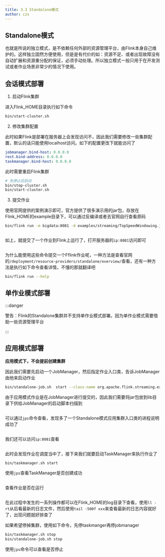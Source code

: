 ```yaml
---
title: 3.3 Standalone模式
author: czs
---
```


## Standalone模式

也就是所说的独立模式，是不依赖任何外部的资源管理平台，由Flink本身自己维护的。这样独立固然方便使用，但是是有代价的如：资源不足、或者出现故障没有自动扩展和资源重分配的保证，必须手动处理。所以独立模式一般只用于在开发测试或者作业场景非常少的情况下使用。

## 会话模式部署

1. 启动Flink集群

进入Flink_HOME目录执行如下命令

```sh
bin/start-cluster.sh
```

2. 修改集群配置

此时如果Flink是部署在服务器上会发现访问不，因此我们需要修改一些集群配置，默认的话只能使用localhost访问。如下的配置更改下就能访问了

```yaml
jobmanager.bind-host: 0.0.0.0
rest.bind-address: 0.0.0.0
taskmanager.bind-host: 0.0.0.0
```

此时需要重启Flink集群

```sh
# 先停止后启动
bin/stop-cluster.sh
bin/start-cluster.sh
```

3. 提交作业

使用官网提供的案例演示即可，官方提供了很多演示用的jar包，存放在Flink_HOME的example目录下，可以通过反编译或者去官网自行查看原码

```sh
bin/flink run -m bigdata:8081 -d examples/streaming/TopSpeedWindowing.jar
```

<img :src="$withBase('/5.png')">

如上，就提交了一个作业到Flink上运行了，打开服务器的`ip:8081`访问即可

<img :src="$withBase('/6.png')">

为什么能使用这些命令提交一个Fflink作业呢，一种方法是查看官网的`/deployment/resource-providers/standalone/overview/`查看，还有一种方法是执行如下命令查看详情，不懂的那就翻译吧

```sh
bin/flink run --help
```

## 单作业模式部署

:::danger

警告：Flink的Standalone集群并不支持单作业模式部署。因为单作业模式需要借助一些资源管理平台

:::

## 应用模式部署

**应用模式下，不会提前创建集群**

因此我们需要先启动一个JobManager，然后指定作业入口类，告诉JobManager由他来启动作业

```sh
bin/standalone-job.sh  start --class-name org.apache.flink.streaming.examples.windowing.TopSpeedWindowing
```

由于应用模式作业是在JobManager进行提交的，因此我们需要将jar包放到lib目录下供给JobManager的启动脚本扫描到

<img :src="$withBase('/7.png')">

可以通过`jps`命令查看，发现多了一个Standalone模式应用集群入口类的进程说明成功了

<img :src="$withBase('/8.png')">

我们还可以访问`ip:8081`查看

<img :src="$withBase('/9.png')">

此时会发现作业在调度当中了，接下来我们就要启动TaskManager来执行作业了

```sh
bin/taskmanager.sh start
```

使用`jps`查看TaskManager是否创建成功

<img :src="$withBase('/10.png')">

查看作业是否在运行

<img :src="$withBase('/11.png')">

在此过程中发生的一系列操作都可以在Flink_HOME的log目录下查看，使用`ll -rt`从后看最新的日志文件，然后使用`tail -500f xxx`来查看最新的日志内容就好了，出现问题就好排查了

如果希望停掉集群，使用如下命令，先停taskmanger再停jobmanager

```sh
bin/taskmanager.sh stop
bin/standalone-job.sh stop
```

使用`jps`命令可以查看是否停止